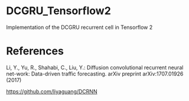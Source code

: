 # DCGRU_Tensorflow2
Implementation of the DCGRU recurrent cell in Tensorflow 2

# References
Li, Y., Yu, R., Shahabi, C., Liu, Y.: Diffusion convolutional recurrent neural net-work: Data-driven traffic forecasting. arXiv preprint arXiv:1707.01926 (2017)

https://github.com/liyaguang/DCRNN

